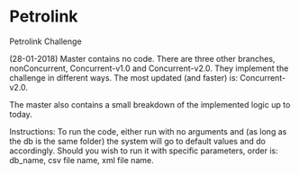 # Petrolink
Petrolink Challenge

(28-01-2018)
Master contains no code.
There are three other branches, nonConcurrent, Concurrent-v1.0 and Concurrent-v2.0. They implement the challenge in different
ways. The most updated (and faster) is: Concurrent-v2.0.

The master also contains a small breakdown of the implemented logic up to today.

Instructions:
To run the code, either run with no arguments and (as long as the db is the same folder) the system will go to default values
and do accordingly. Should you wish to run it with specific parameters, order is: db_name, csv file name, xml file name.